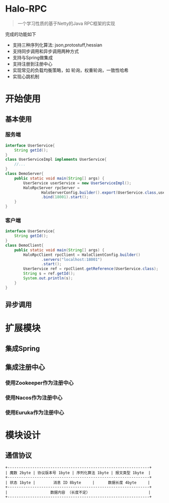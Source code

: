 # Halo-RPC
 > 一个学习性质的基于Netty的Java RPC框架的实现

完成的功能如下
+ 支持三种序列化算法: json,protostuff,hessian
+ 支持同步调用和异步调用两种方式
+ 支持与Spring做集成
+ 支持注册到注册中心
+ 实现常见的负载均衡策略，如 轮询，权重轮询，一致性哈希
+ 实现心跳机制

# 开始使用
## 基本使用
### 服务端
```java
interface UserService{
    String getId();
}
class UserServiceImpl implements UserService{
    //...
}
class DemoServer{
    public static void main(String[] args) {
        UserService userService = new UserServiceImpl();
        HaloRpcServer rpcServer = 
                HaloServerConfig.builder().export(UserService.class,userService)
                .bind(18001).start();
    }
}
```
### 客户端
```java
interface UserService{
    String getId();
}
class DemoClient{
    public static void main(String[] args) {
        HaloRpcClient rpcClient = HaloClientConfig.builder()
                .servers("localhost:18001")
                .start();
        UserService ref = rpcClient.getReference(UserService.class);
        String s = ref.getId();
        System.out.println(s);
    }
}
```
## 异步调用
# 扩展模块
## 集成Spring
## 集成注册中心
### 使用Zookeeper作为注册中心
### 使用Nacos作为注册中心
### 使用Euruka作为注册中心
# 模块设计
## 通信协议
```text
+---------------------------------------------------------------+
| 魔数 2byte | 协议版本号 1byte | 序列化算法 1byte | 报文类型 1byte  |
+---------------------------------------------------------------+
| 状态 1byte |        消息 ID 8byte     |      数据长度 4byte     |
+---------------------------------------------------------------+
|                   数据内容 （长度不定）                          |
+---------------------------------------------------------------+
```



